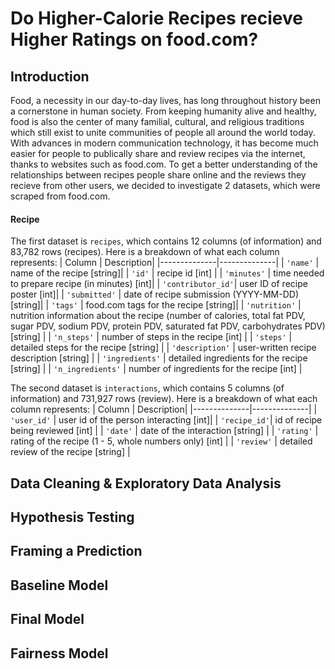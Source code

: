# Do Higher-Calorie Recipes recieve Higher Ratings on food.com?

## Introduction
Food, a necessity in our day-to-day lives, has long throughout history been a cornerstone in human society. From keeping humanity alive and healthy, food is also the center of many familial, cultural, and religious traditions which still exist to unite communities of people all around the world today. With advances in modern communication technology, it has become much easier for people to publically share and review recipes via the internet, thanks to websites such as food.com. To get a better understanding of the relationships between recipes people share online and the reviews they recieve from other users, we decided to investigate 2 datasets, which were scraped from food.com. 

#### Recipe
The first dataset is `recipes`, which contains 12 columns (of information) and 83,782 rows (recipes). Here is a breakdown of what each column represents:
| Column       | Description|
|--------------|--------------|
| `'name'`          |  name of the recipe [string]|
| `'id'`            |  recipe id [int]         | 
| `'minutes'`       | time needed to prepare recipe (in minutes) [int]| 
| `'contributor_id'`| user ID of recipe poster [int]| 
| `'submitted'`     | date of recipe submission (YYYY-MM-DD) [string]| 
| `'tags'`          | food.com tags for the recipe [string]| 
| `'nutrition'`     | nutrition information about the recipe (number of calories, total fat PDV, sugar PDV, sodium PDV, protein PDV, saturated fat PDV, carbohydrates PDV) [string]         | 
| `'n_steps'`       |  number of steps in the recipe [int]         | 
| `'steps'`         |  detailed steps for the recipe [string]         | 
| `'description'`   | user-written recipe description [string]        | 
| `'ingredients'`   |  detailed ingredients for the recipe [string]  | 
| `'n_ingredients'` |  number of ingredients for the recipe [int]     | 


The second dataset is `interactions`, which contains 5 columns (of information) and 731,927 rows (review). Here is a breakdown of what each column represents:
| Column       | Description|
|--------------|--------------|
| `'user_id'`  | user id of the person interacting [int]|
| `'recipe_id'`| id of recipe being reviewed [int]         | 
| `'date'`     | date of the interaction [string] |
| `'rating'`   | rating of the recipe (1 - 5, whole numbers only) [int] | 
| `'review'`   | detailed review of the recipe [string] | 



## Data Cleaning & Exploratory Data Analysis

## Hypothesis Testing

## Framing a Prediction

## Baseline Model

## Final Model

## Fairness Model

